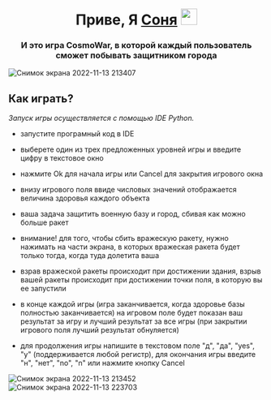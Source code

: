 
<h1 align="center">Приве, Я <a href="https://daniilshat.ru/" target="_blank">Соня</a> 
<img src="https://github.com/blackcater/blackcater/raw/main/images/Hi.gif" height="32"/></h1>
<h3 align="center">И это игра CosmoWar, в которой каждый пользователь сможет побывать защитником города</h3>

![Снимок экрана 2022-11-13 213407](https://user-images.githubusercontent.com/113040802/201542141-c808155b-e2e8-4f68-822f-4ffbf0c2cfbd.png)

## **Как играть?**
  *Запуск игры осуществляется с помощью IDE Python.*
  
  * запустите програмный код в IDE
    
  * выберете один из трех предложенных уровней игры и введите цифру в текстовое окно
    
  * нажмите Ok для начала игры или Cancel для закрытия игрового окна
    
  * внизу игрового поля ввиде числовых значений отображается величина здоровья каждого объекта
    
  * ваша задача защитить военную базу и город, сбивая как можно больше ракет
    
  * внимание! для того, чтобы сбить вражескую ракету, нужно нажимать на части экрана, в которых вражеская ракета будет только тогда, когда туда долетита ваша
    
  * взрав вражеской ракеты происходит при достижении здания, взрыв вашей ракеты происходит при достижении точки поля, в которую вы ее запустили
    
  * в конце каждой игры (игра заканчивается, когда здоровье базы полностью заканчивается) на игровом поле будет показан ваш результат за игру и лучший результат за все игры (при закрытии игрового поля лучший результат обнуляется)
    
  * для продолжения игры напишите в текстовом поле "д", "да", "yes", "у" (поддерживается любой регистр), для окончания игры введите "н", "нет", "no", "n" или нажмите кнопку Cancel

![Снимок экрана 2022-11-13 213452](https://user-images.githubusercontent.com/113040802/201542152-81ee06cd-20b1-4144-ab6e-fa060691f048.png)
![Снимок экрана 2022-11-13 223703](https://user-images.githubusercontent.com/113040802/201542159-a92f0a33-2276-4770-901b-ce2100fd3a97.png)

